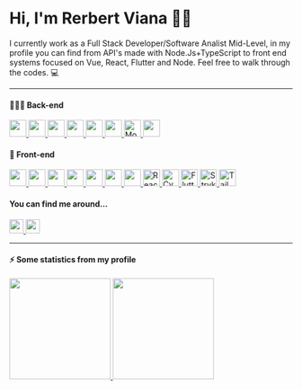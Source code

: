 <h1>Hi, I'm Rerbert Viana 👋🏼</h1>

<p>I currently work as a Full Stack Developer/Software Analist Mid-Level, in my profile you can find from API's made with Node.Js+TypeScript to front end systems focused on Vue, React, Flutter and Node. Feel free to walk through the codes. 💻 </p>

<hr>
<h4> 👨🏻‍💻 Back-end</h4>

<left>
    <a href="#">
        <img height=30px" src="https://img.shields.io/badge/TypeScript-007ACC?style=for-the-badge&logo=typescript&logoColor=white">
    </a>
    <a href="#">
        <img height="30px" src="https://img.shields.io/badge/Node.js-339933?style=for-the-badge&logo=nodedotjs&logoColor=white">
    </a>
    <a href="#">
        <img height="30px" src="https://img.shields.io/badge/Docker-2CA5E0?style=for-the-badge&logo=docker&logoColor=white">
    </a>
    <a href="#">
        <img height="30px" src="https://img.shields.io/badge/PostgreSQL-316192?style=for-the-badge&logo=postgresql&logoColor=white">
    </a>
    <a href="#">
        <img height="30px" src="https://img.shields.io/badge/MySQL-00000F?style=for-the-badge&logo=mysql&logoColor=white">
    </a>
    <a href="#">
        <img height="30px" src="https://img.shields.io/badge/Insomnia-5849be?style=for-the-badge&logo=Insomnia&logoColor=white">
    </a>
    <a href="#">
      <img height="30px" src="https://img.shields.io/badge/MongoDB-47A248?style=for-the-badge&logo=MongoDB&logoColor=white" alt="MongoDB Badge">
    </a>
   <a href="#">
       <img height="30px" src="https://img.shields.io/badge/Postman-FF6C37?style=for-the-badge&logo=Postman&logoColor=white">
   </a>    
</left>

<h4>🚀 Front-end</h4>

<left>
    <a href="#">
        <img height="30px" src="https://img.shields.io/badge/HTML5-E34F26?style=for-the-badge&logo=html5&logoColor=white">
    </a>
    <a href="#">
        <img height="30px" src="https://img.shields.io/badge/CSS3-1572B6?style=for-the-badge&logo=css3&logoColor=white">
    </a>
    <a href="#">
        <img height="30px" src="https://img.shields.io/badge/JavaScript-F7DF1E?style=for-the-badge&logo=javascript&logoColor=black">
    </a>
    <a href="#">
        <img height="30px" src="https://img.shields.io/badge/TypeScript-007ACC?style=for-the-badge&logo=typescript&logoColor=white">
    </a>
    <a href="#">
        <img height="30px" src="https://img.shields.io/badge/Vue.js-35495E?style=for-the-badge&logo=vue.js&logoColor=4FC08D">
    </a>
    <a href="#">
        <img height="30px" src="https://img.shields.io/badge/React-20232A?style=for-the-badge&logo=react&logoColor=61DAFB">
    </a>
    <a href="#">
        <img height="30px" src="https://img.shields.io/badge/Jest-323330?style=for-the-badge&logo=Jest&logoColor=white">
    </a>      
    <a href="#">
        <img height="30px" src="https://img.shields.io/badge/React_Native-20232a?style=for-the-badge&logo=React&logoColor=61dafb" alt="React Native Badge">
    </a>
    <a href="#">
      <img height="30px" src="https://img.shields.io/badge/Cypress-026e00?style=for-the-badge&logo=Cypress&logoColor=white" alt="Cypress Badge">
    </a>
    <a href="#">
      <img height="30px" src="https://img.shields.io/badge/Flutter-02569b?style=for-the-badge&logo=Flutter&logoColor=white" alt="Flutter Badge">
    </a>
    <a href="#">
      <img height="30px" src="https://img.shields.io/badge/Stryker-4d4d4d?style=for-the-badge&logo=Stryker&logoColor=ffffff" alt="Stryker Badge">
    </a>
    <a href="#">
      <img height="30px" src="https://img.shields.io/badge/Tailwind_CSS-38bdf8?style=for-the-badge&logo=Tailwind_CSS&logoColor=white" alt="Tailwind CSS Badge">
    </a>
</left>

<h4>You can find me around...</h4>

<left>
    <a href="https://www.linkedin.com/in/rerbert-brito-viana-279857214/">
        <img height="25px" src="https://img.shields.io/badge/LinkedIn-0077B5?style=for-the-badge&logo=linkedin&logoColor=white">
    </a>
    <a href = "mailto:rerbertviana@gmail.com">
    <img height="25px"src="https://img.shields.io/badge/-Gmail-E34F26?style=for-the-badge&logo=gmail&logoColor=white" target="_blank">
    </a>
</left>
<hr>
<h4>⚡ Some statistics from my profile</h4>

<div>
  <a href="https://github.com/rerbertviana">
  <img height="180em" src="https://github-readme-stats.vercel.app/api?username=rerbertviana&show_icons=true&theme=dark&include_all_commits=true&count_private=true"/>
  <img height="180em" src="https://github-readme-stats.vercel.app/api/top-langs/?username=rerbertviana&layout=compact&langs_count=7&theme=dark"/>
</div>
